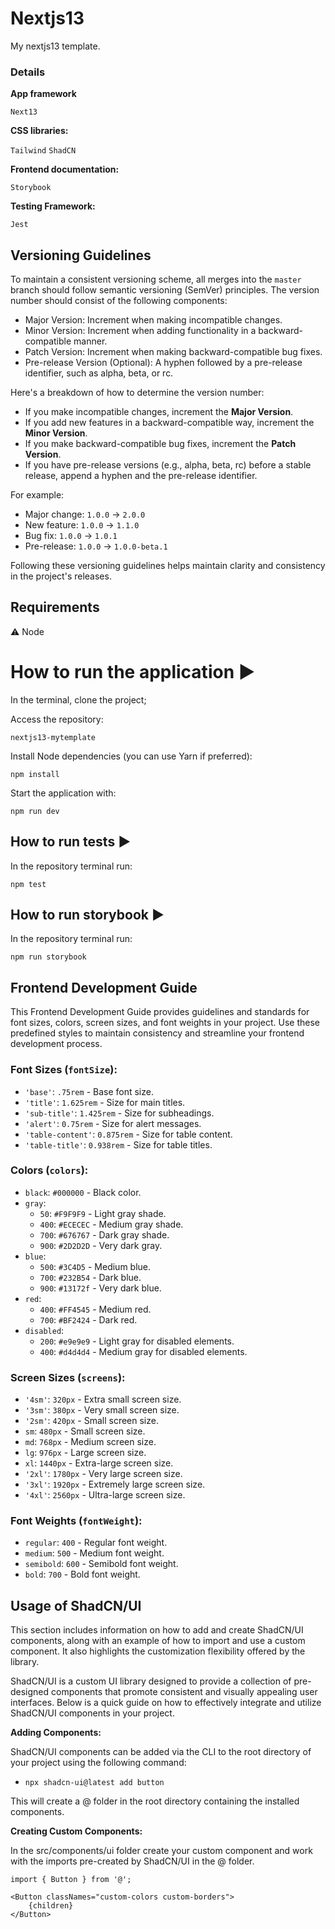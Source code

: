 # Nextjs13

My nextjs13 template.

### Details

**App framework**

``
Next13
``

**CSS libraries:**

``
Tailwind
``
``
ShadCN
``

**Frontend documentation:**

``
Storybook
``

**Testing Framework:**

``
Jest
``

## Versioning Guidelines

To maintain a consistent versioning scheme, all merges into the `master` branch should follow semantic versioning (SemVer) principles. The version number should consist of the following components:

- Major Version: Increment when making incompatible changes.
- Minor Version: Increment when adding functionality in a backward-compatible manner.
- Patch Version: Increment when making backward-compatible bug fixes.
- Pre-release Version (Optional): A hyphen followed by a pre-release identifier, such as alpha, beta, or rc.

Here's a breakdown of how to determine the version number:

- If you make incompatible changes, increment the **Major Version**.
- If you add new features in a backward-compatible way, increment the **Minor Version**.
- If you make backward-compatible bug fixes, increment the **Patch Version**.
- If you have pre-release versions (e.g., alpha, beta, rc) before a stable release, append a hyphen and the pre-release identifier.

For example:
- Major change: `1.0.0` -> `2.0.0`
- New feature: `1.0.0` -> `1.1.0`
- Bug fix: `1.0.0` -> `1.0.1`
- Pre-release: `1.0.0` -> `1.0.0-beta.1`

Following these versioning guidelines helps maintain clarity and consistency in the project's releases.

## Requirements

⚠️ Node


# How to run the application ▶️

In the terminal, clone the project;

Access the repository:
```
nextjs13-mytemplate
```

Install Node dependencies (you can use Yarn if preferred):
```
npm install
```

Start the application with:
```
npm run dev
```

## How to run tests ▶️

In the repository terminal run:
```
npm test
```

## How to run storybook ▶️

In the repository terminal run:
```
npm run storybook
```

## Frontend Development Guide

This Frontend Development Guide provides guidelines and standards for font sizes, colors, screen sizes, and font weights in your project. Use these predefined styles to maintain consistency and streamline your frontend development process.

### Font Sizes (`fontSize`):

- `'base'`: `.75rem` - Base font size.
- `'title'`: `1.625rem` - Size for main titles.
- `'sub-title'`: `1.425rem` - Size for subheadings.
- `'alert'`: `0.75rem` - Size for alert messages.
- `'table-content'`: `0.875rem` - Size for table content.
- `'table-title'`: `0.938rem` - Size for table titles.

### Colors (`colors`):

- `black`: `#000000` - Black color.
- `gray`:
  - `50`: `#F9F9F9` - Light gray shade.
  - `400`: `#ECECEC` - Medium gray shade.
  - `700`: `#676767` - Dark gray shade.
  - `900`: `#2D2D2D` - Very dark gray.
- `blue`:
  - `500`: `#3C4D5` - Medium blue.
  - `700`: `#232B54` - Dark blue.
  - `900`: `#13172f` - Very dark blue.
- `red`:
  - `400`: `#FF4545` - Medium red.
  - `700`: `#BF2424` - Dark red.
- `disabled`:
  - `200`: `#e9e9e9` - Light gray for disabled elements.
  - `400`: `#d4d4d4` - Medium gray for disabled elements.

### Screen Sizes (`screens`):

- `'4sm'`: `320px` - Extra small screen size.
- `'3sm'`: `380px` - Very small screen size.
- `'2sm'`: `420px` - Small screen size.
- `sm`: `480px` - Small screen size.
- `md`: `768px` - Medium screen size.
- `lg`: `976px` - Large screen size.
- `xl`: `1440px` - Extra-large screen size.
- `'2xl'`: `1780px` - Very large screen size.
- `'3xl'`: `1920px` - Extremely large screen size.
- `'4xl'`: `2560px` - Ultra-large screen size.

### Font Weights (`fontWeight`):

- `regular`: `400` - Regular font weight.
- `medium`: `500` - Medium font weight.
- `semibold`: `600` - Semibold font weight.
- `bold`: `700` - Bold font weight.


## Usage of ShadCN/UI

This section includes information on how to add and create ShadCN/UI components, along with an example of how to import and use a custom component. It also highlights the customization flexibility offered by the library.

ShadCN/UI is a custom UI library designed to provide a collection of pre-designed components that promote consistent and visually appealing user interfaces. Below is a quick guide on how to effectively integrate and utilize ShadCN/UI components in your project.

**Adding Components:**

ShadCN/UI components can be added via the CLI to the root directory of your project using the following command:

- `npx shadcn-ui@latest add button`

This will create a @ folder in the root directory containing the installed components.

**Creating Custom Components:**

In the src/components/ui folder create your custom component and work with the imports pre-created by ShadCN/UI in the @ folder.

```
import { Button } from '@';

<Button classNames="custom-colors custom-borders">
    {children}
</Button>
```

